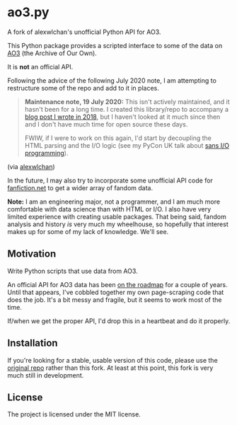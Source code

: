 # ao3.py

A fork of alexwlchan's unofficial Python API for AO3.

This Python package provides a scripted interface to some of the data on
[AO3](https://archiveofourown.org/) (the Archive of Our Own).

It is **not** an official API.

Following the advice of the following July 2020 note, I am attempting to restructure some of the repo and add to it in places.

> **Maintenance note, 19 July 2020:** This isn't actively maintained, and it hasn't been for a long time. I created this library/repo to accompany a [blog post I wrote in 2018](https://alexwlchan.net/2017/01/scrape-logged-in-ao3/), but I haven't looked at it much since then and I don't have much time for open source these days.
>
> FWIW, if I were to work on this again, I'd start by decoupling the HTML parsing and the I/O logic (see my PyCon UK talk about [sans I/O programming](https://alexwlchan.net/2019/10/sans-io-programming/)).

(via [alexwlchan](https://github.com/alexwlchan/ao3))

In the future, I may also try to incorporate some unofficial API code for [fanfiction.net](fanfiction.net) to get a wider array of fandom data.

**Note:** I am an engineering major, not a programmer, and I am much more comfortable with data science than with HTML or I/O. I also have very limited experience with creating usable packages. That being said, fandom analysis and history *is* very much my wheelhouse, so hopefully that interest makes up for some of my lack of knowledge. We'll see.

## Motivation

Write Python scripts that use data from AO3.

An official API for AO3 data has been [on the roadmap](http://archiveofourown.org/admin_posts/295) for a couple of years. Until that appears, I've cobbled together my own page-scraping code that does the job. It's a bit messy and fragile, but it seems to work most of the time.

If/when we get the proper API, I'd drop this in a heartbeat and do it properly.

## Installation
If you're looking for a stable, usable version of this code, please use the [original repo](https://github.com/alexwlchan/ao3) rather than this fork. At least at this point, this fork is very much still in development.

## License

The project is licensed under the MIT license.
